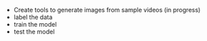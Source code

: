 - Create tools to generate images from sample videos (in progress)
- label the data
- train the model
- test the model